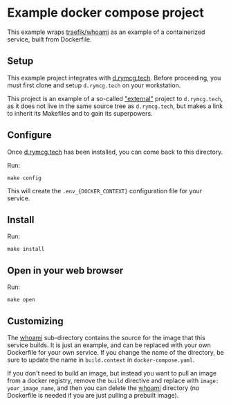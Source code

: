 # Example docker compose project

This example wraps [traefik/whoami](https://github.com/traefik/whoami)
as an example of a containerized service, built from Dockerfile.

## Setup

This example project integrates with
[d.rymcg.tech](https://github.com/EnigmaCurry/d.rymcg.tech#readme).
Before proceeding, you must first clone and setup `d.rymcg.tech` on
your workstation.

This project is an example of a so-called
["external"](https://github.com/enigmacurry/d.rymcg.tech#integrating-external-projects)
project to `d.rymcg.tech`, as it does not live in the same source tree
as `d.rymcg.tech`, but makes a link to inherit its Makefiles and to
gain its superpowers.

## Configure

Once
[d.rymcg.tech](https://github.com/EnigmaCurry/d.rymcg.tech#readme) has
been installed, you can come back to this directory.

Run:

```
make config
```

This will create the `.env_{DOCKER_CONTEXT}` configuration file for
your service.

## Install

Run:

```
make install
```

## Open in your web browser

Run:

```
make open
```

## Customizing

The [whoami](whoami) sub-directory contains the source for the image
that this service builds. It is just an example, and can be replaced
with your own Dockerfile for your own service. If you change the name
of the directory, be sure to update the name in `build.context` in
`docker-compose.yaml`.

If you don't need to build an image, but instead you want to pull an
image from a docker registry, remove the `build` directive and replace
with `image: your_image_name`, and then you can delete the
[whoami](whoami) directory (no Dockerfile is needed if you are just
pulling a prebuilt image).
